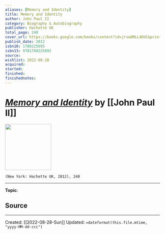 ```yaml
---
aliases: [Memory and Identity]
title: Memory and Identity
author: John Paul II
category: Biography & Autobiography
publisher: Hachette UK
total_page: 240
cover_url: https://books.google.com/books/content?id=jrvwOMLL4DUC&printsec=frontcover&img=1&zoom=1&source=gbs_api
publish_date: 2012
isbn10: 1780225695
isbn13: 9781780225692
source: 
wishlist: 2022-08-28
acquired:
started: 
finished: 
finishednotes:
---
```

# *[Memory and Identity]()* by [[John Paul II]]

<img src="https://books.google.com/books/content?id=jrvwOMLL4DUC&printsec=frontcover&img=1&zoom=1&source=gbs_api" width=150>

`(New York: Hachette UK, 2012), 240`



--- 
**Topic**: 

**Source**
- 

---
Created: [[2022-08-28-Sun]]
Updated: `=dateformat(this.file.mtime, "yyyy-MM-dd-ccc")`
